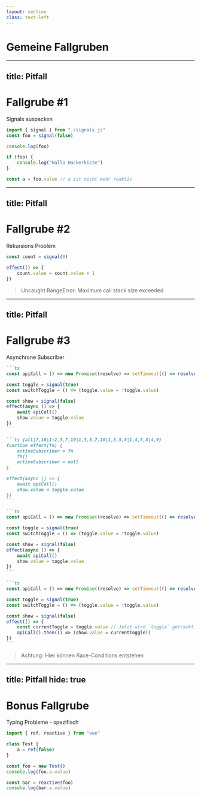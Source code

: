 ```yaml
---
layout: section
class: text-left
---
```


# Gemeine Fallgruben

<!--
_frei übersetzt von_ common Pitfalls
-->

---
title: Pitfall
---

# Fallgrube #1

Signals auspacken

```js {monaco-run}
import { signal } from "./signals.js"
const foo = signal(false)

console.log(foo)

if (foo) {
    console.log("Hallo Hackerkiste")
}

const a = foo.value // a ist nicht mehr reaktiv
```

---
title: Pitfall
---

# Fallgrube #2

Rekursions Problem

```ts
const count = signal(0)

effect(() => {
    count.value = count.value + 1
})
```

<v-clicks>

> Uncaught RangeError: Maximum call stack size exceeded

</v-clicks>

<style>
blockquote {
    --uno: 'border-red border-l-4 color-red';
    font-family: var(--prism-font-family);
}
</style>

---
title: Pitfall
---

# Fallgrube #3

Asynchrone Subscriber

````md magic-move {at:2}
```ts
const apiCall = () => new Promise((resolve) => setTimeout(() => resolve(), 5))

const toggle = signal(true)
const switchToggle = () => (toggle.value = !toggle.value)

const show = signal(false)
effect(async () => {
    await apiCall()
    show.value = toggle.value
})
```

```ts {all|7,10|1-2,5,7,10|1,3,5,7,10|1,3,5,8|1,4,5,8|4,9}
function effect(fn) {
    activeSubscriber = fn
    fn()
    activeSubscriber = null
}

effect(async () => {
    await apiCall()
    show.value = toggle.value
})
```

```ts
const apiCall = () => new Promise((resolve) => setTimeout(() => resolve(), 5))

const toggle = signal(true)
const switchToggle = () => (toggle.value = !toggle.value)

const show = signal(false)
effect(async () => {
    await apiCall()
    show.value = toggle.value
})
```

```ts
const apiCall = () => new Promise((resolve) => setTimeout(() => resolve(), 5))

const toggle = signal(true)
const switchToggle = () => (toggle.value = !toggle.value)

const show = signal(false)
effect(() => {
    const currentToggle = toggle.value // Jetzt wird `toggle` getrackt!
    apiCall().then(() => (show.value = currentToggle))
})
```
````

<div class="relative mt-2">
  <Pitfall class="absolute" v-click="[1,2]" />
  <PitfallFixed v-click="11" />
</div>

<blockquote v-click="12" class="border-yellow! mt-2">
Achtung: Hier können Race-Conditions entstehen
</blockquote>

---
title: Pitfall
hide: true
---

# Bonus Fallgrube

Typing Probleme - <logos-vue/> spezifisch

```ts twoslash
import { ref, reactive } from "vue"

class Test {
    a = ref(false)
}

const foo = new Test()
console.log(foo.a.value)

const bar = reactive(foo)
console.log(bar.a.value)
```

